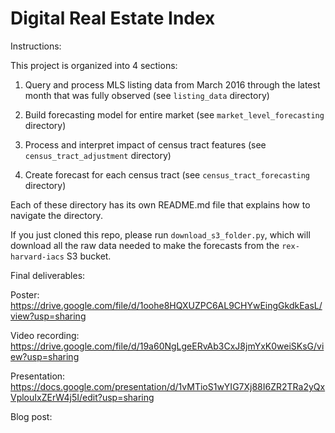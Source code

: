 # Digital Real Estate Index

Instructions:

This project is organized into 4 sections:

1. Query and process MLS listing data from March 2016 through the latest month that was fully observed (see `listing_data` directory)

2. Build forecasting model for entire market (see `market_level_forecasting` directory)

3. Process and interpret impact of census tract features (see `census_tract_adjustment` directory)

4. Create forecast for each census tract (see `census_tract_forecasting` directory)

Each of these directory has its own README.md file that explains how to navigate the directory. 

If you just cloned this repo, please run `download_s3_folder.py`, which will download all the raw data needed to make the forecasts from the `rex-harvard-iacs` S3 bucket. 

Final deliverables:

Poster: https://drive.google.com/file/d/1oohe8HQXUZPC6AL9CHYwEingGkdkEasL/view?usp=sharing

Video recording: https://drive.google.com/file/d/19a60NgLgeERvAb3CxJ8jmYxK0weiSKsG/view?usp=sharing

Presentation: https://docs.google.com/presentation/d/1vMTioS1wYIG7Xj88I6ZR2TRa2yQxVplouIxZErW4j5I/edit?usp=sharing

Blog post:

